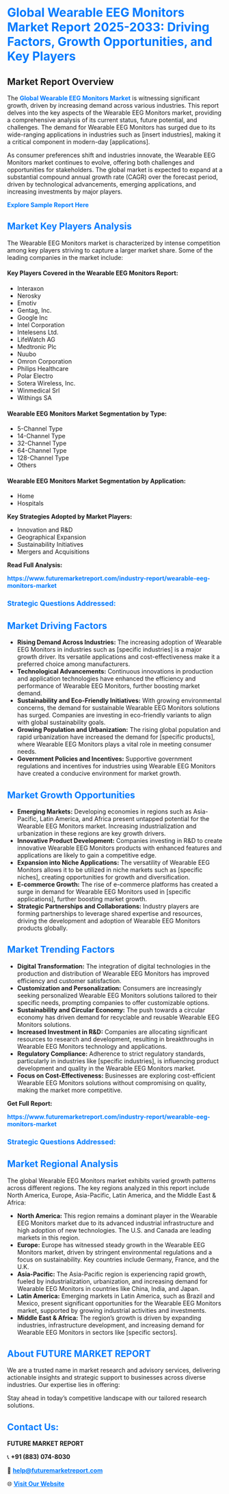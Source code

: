 <h1 style="color: #007BFF;">Global Wearable EEG Monitors Market Report 2025-2033: Driving Factors, Growth Opportunities, and Key Players</h1>

<section id="overview">
<h2>Market Report Overview</h2>
<p>The <a href="https://www.futuremarketreport.com/industry-report/wearable-eeg-monitors-market" style="color: #007BFF; text-decoration: none;"><strong>Global Wearable EEG Monitors Market</strong></a> is witnessing significant growth, driven by increasing demand across various industries. This report delves into the key aspects of the Wearable EEG Monitors market, providing a comprehensive analysis of its current status, future potential, and challenges. The demand for Wearable EEG Monitors has surged due to its wide-ranging applications in industries such as [insert industries], making it a critical component in modern-day [applications].</p>
<p>As consumer preferences shift and industries innovate, the Wearable EEG Monitors market continues to evolve, offering both challenges and opportunities for stakeholders. The global market is expected to expand at a substantial compound annual growth rate (CAGR) over the forecast period, driven by technological advancements, emerging applications, and increasing investments by major players.</p>
</section>

<section id="overview">
<p><a href="https://www.futuremarketreport.com/request-sample/reportId=56397" style="color: #007BFF; text-decoration: none;"><strong>Explore Sample Report Here</strong></a></p>
</section>

<section id="key-players">
<h2 style="color: #007BFF;">Market Key Players Analysis</h2>
<p>The Wearable EEG Monitors market is characterized by intense competition among key players striving to capture a larger market share. Some of the leading companies in the market include:</p>
<h4>Key Players Covered in the Wearable EEG Monitors Report:</h4>
<ul><li>Interaxon</li><li>Nerosky</li><li>Emotiv</li><li>Gentag, Inc.</li><li>Google Inc</li><li>Intel Corporation</li><li>Intelesens Ltd.</li><li>LifeWatch AG</li><li>Medtronic Plc</li><li>Nuubo</li><li>Omron Corporation</li><li>Philips Healthcare</li><li>Polar Electro</li><li>Sotera Wireless, Inc.</li><li>Winmedical Srl</li><li>Withings SA</li></ul>
<h4>Wearable EEG Monitors Market Segmentation by Type:</h4>
<ul><li>5-Channel Type</li><li>14-Channel Type</li><li>32-Channel Type</li><li>64-Channel Type</li><li>128-Channel Type</li><li>Others</li></ul>

<h4>Wearable EEG Monitors Market Segmentation by Application:</h4>
<ul><li>Home</li><li>Hospitals</li></ul>
<p><strong>Key Strategies Adopted by Market Players:</strong></p>
<ul>
<li>Innovation and R&D</li>
<li>Geographical Expansion</li>
<li>Sustainability Initiatives</li>
<li>Mergers and Acquisitions</li>
</ul>
</section>

<section>
<p><strong>Read Full Analysis: </strong></p><a href="https://www.futuremarketreport.com/industry-report/wearable-eeg-monitors-market" style="color: #007BFF; text-decoration: none;"><strong>https://www.futuremarketreport.com/industry-report/wearable-eeg-monitors-market</strong></a>
<h3 style="color: #007BFF;">Strategic Questions Addressed:</h3>
</section>

<section id="driving-factors">
<h2 style="color: #007BFF;">Market Driving Factors</h2>
<ul>
<li><strong>Rising Demand Across Industries:</strong> The increasing adoption of Wearable EEG Monitors in industries such as [specific industries] is a major growth driver. Its versatile applications and cost-effectiveness make it a preferred choice among manufacturers.</li>
<li><strong>Technological Advancements:</strong> Continuous innovations in production and application technologies have enhanced the efficiency and performance of Wearable EEG Monitors, further boosting market demand.</li>
<li><strong>Sustainability and Eco-Friendly Initiatives:</strong> With growing environmental concerns, the demand for sustainable Wearable EEG Monitors solutions has surged. Companies are investing in eco-friendly variants to align with global sustainability goals.</li>
<li><strong>Growing Population and Urbanization:</strong> The rising global population and rapid urbanization have increased the demand for [specific products], where Wearable EEG Monitors plays a vital role in meeting consumer needs.</li>
<li><strong>Government Policies and Incentives:</strong> Supportive government regulations and incentives for industries using Wearable EEG Monitors have created a conducive environment for market growth.</li>
</ul>
</section>

<section id="growth-opportunities">
<h2 style="color: #007BFF;">Market Growth Opportunities</h2>
<ul>
<li><strong>Emerging Markets:</strong> Developing economies in regions such as Asia-Pacific, Latin America, and Africa present untapped potential for the Wearable EEG Monitors market. Increasing industrialization and urbanization in these regions are key growth drivers.</li>
<li><strong>Innovative Product Development:</strong> Companies investing in R&D to create innovative Wearable EEG Monitors products with enhanced features and applications are likely to gain a competitive edge.</li>
<li><strong>Expansion into Niche Applications:</strong> The versatility of Wearable EEG Monitors allows it to be utilized in niche markets such as [specific niches], creating opportunities for growth and diversification.</li>
<li><strong>E-commerce Growth:</strong> The rise of e-commerce platforms has created a surge in demand for Wearable EEG Monitors used in [specific applications], further boosting market growth.</li>
<li><strong>Strategic Partnerships and Collaborations:</strong> Industry players are forming partnerships to leverage shared expertise and resources, driving the development and adoption of Wearable EEG Monitors products globally.</li>
</ul>
</section>

<section id="trending-factors">
<h2 style="color: #007BFF;">Market Trending Factors</h2>
<ul>
<li><strong>Digital Transformation:</strong> The integration of digital technologies in the production and distribution of Wearable EEG Monitors has improved efficiency and customer satisfaction.</li>
<li><strong>Customization and Personalization:</strong> Consumers are increasingly seeking personalized Wearable EEG Monitors solutions tailored to their specific needs, prompting companies to offer customizable options.</li>
<li><strong>Sustainability and Circular Economy:</strong> The push towards a circular economy has driven demand for recyclable and reusable Wearable EEG Monitors solutions.</li>
<li><strong>Increased Investment in R&D:</strong> Companies are allocating significant resources to research and development, resulting in breakthroughs in Wearable EEG Monitors technology and applications.</li>
<li><strong>Regulatory Compliance:</strong> Adherence to strict regulatory standards, particularly in industries like [specific industries], is influencing product development and quality in the Wearable EEG Monitors market.</li>
<li><strong>Focus on Cost-Effectiveness:</strong> Businesses are exploring cost-efficient Wearable EEG Monitors solutions without compromising on quality, making the market more competitive.</li>
</ul>
</section>

<section>
<p><strong>Get Full Report: </strong></p><a href="https://www.futuremarketreport.com/industry-report/wearable-eeg-monitors-market" style="color: #007BFF; text-decoration: none;"><strong>https://www.futuremarketreport.com/industry-report/wearable-eeg-monitors-market</strong></a>
<h3 style="color: #007BFF;">Strategic Questions Addressed:</h3>
</section>


<section id="regional-analysis">
<h2 style="color: #007BFF;">Market Regional Analysis</h2>
<p>The global Wearable EEG Monitors market exhibits varied growth patterns across different regions. The key regions analyzed in this report include North America, Europe, Asia-Pacific, Latin America, and the Middle East & Africa:</p>
<ul>
<li><strong>North America:</strong> This region remains a dominant player in the Wearable EEG Monitors market due to its advanced industrial infrastructure and high adoption of new technologies. The U.S. and Canada are leading markets in this region.</li>
<li><strong>Europe:</strong> Europe has witnessed steady growth in the Wearable EEG Monitors market, driven by stringent environmental regulations and a focus on sustainability. Key countries include Germany, France, and the U.K.</li>
<li><strong>Asia-Pacific:</strong> The Asia-Pacific region is experiencing rapid growth, fueled by industrialization, urbanization, and increasing demand for Wearable EEG Monitors in countries like China, India, and Japan.</li>
<li><strong>Latin America:</strong> Emerging markets in Latin America, such as Brazil and Mexico, present significant opportunities for the Wearable EEG Monitors market, supported by growing industrial activities and investments.</li>
<li><strong>Middle East & Africa:</strong> The region’s growth is driven by expanding industries, infrastructure development, and increasing demand for Wearable EEG Monitors in sectors like [specific sectors].</li>
</ul>
</section>

<footer>
<h2 style="color: #007BFF;">About FUTURE MARKET REPORT</h2>
<p>We are a trusted name in market research and advisory services, delivering actionable insights and strategic support to businesses across diverse industries. Our expertise lies in offering:</p>

<p>Stay ahead in today’s competitive landscape with our tailored research solutions.</p>

<h2 style="color: #007BFF;">Contact Us:</h2>
<p><strong>FUTURE MARKET REPORT</strong></p>
<p>📞 <strong>+91 (883) 074-8030</strong></p>
<p>📧 <strong><a href="mailto:help@futuremarketreport.com" style="color: #007BFF;">help@futuremarketreport.com</a></strong></p>
<p>🌐 <strong><a href="https://www.futuremarketreport.com/" style="color: #007BFF;">Visit Our Website</a></strong></p>
</footer>